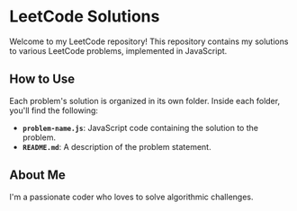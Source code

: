 # LeetCode Solutions

Welcome to my LeetCode repository! This repository contains my solutions to various LeetCode problems, implemented in JavaScript.

## How to Use

Each problem's solution is organized in its own folder. Inside each folder, you'll find the following:

- **`problem-name.js`**: JavaScript code containing the solution to the problem.
- **`README.md`**: A description of the problem statement.

## About Me

I'm a passionate coder who loves to solve algorithmic challenges.
